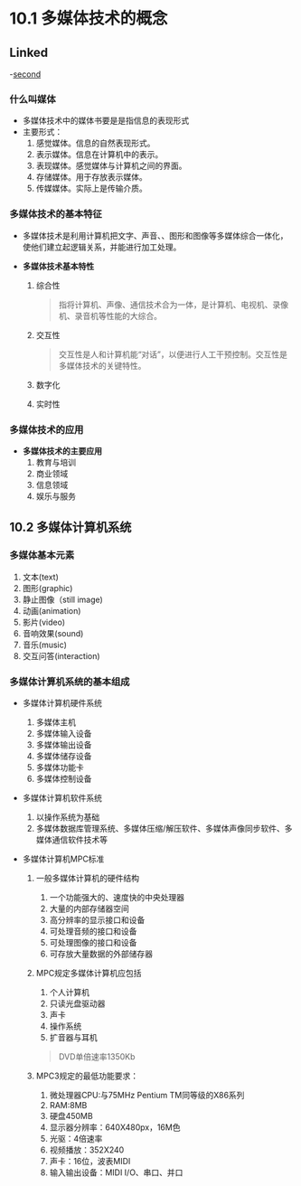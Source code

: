 # 10.1 多媒体技术的概念
## Linked

-[second](Bin2Dec-App.md)

[reference]:Bin2Dec-App.md

### 什么叫媒体

- 多媒体技术中的媒体书要是是指信息的表现形式
- 主要形式：
  1. 感觉媒体。信息的自然表现形式。
  2. 表示媒体。信息在计算机中的表示。
  3. 表现媒体。感觉媒体与计算机之间的界面。
  4. 存储媒体。用于存放表示媒体。
  5. 传媒媒体。实际上是传输介质。

### 多媒体技术的基本特征

- 多媒体技术是利用计算机把文字、声音、、图形和图像等多媒体综合一体化，使他们建立起逻辑关系，并能进行加工处理。

- **多媒体技术基本特性**

  1. 综合性

     > 指将计算机、声像、通信技术合为一体，是计算机、电视机、录像机、录音机等性能的大综合。

  2. 交互性

     >交互性是人和计算机能“对话”，以便进行人工干预控制。交互性是多媒体技术的关键特性。

  3. 数字化

  4. 实时性

### 多媒体技术的应用

- **多媒体技术的主要应用**
  1. 教育与培训
  2. 商业领域
  3. 信息领域
  4. 娱乐与服务

## 10.2 多媒体计算机系统

### 多媒体基本元素

1. 文本(text)
2. 图形(graphic)
3. 静止图像（still image)
4. 动画(animation)
5. 影片(video)
6. 音响效果(sound)
7. 音乐(music)
8. 交互问答(interaction)

### 多媒体计算机系统的基本组成

- 多媒体计算机硬件系统

  1. 多媒体主机
  2. 多媒体输入设备
  3. 多媒体输出设备
  4. 多媒体储存设备
  5. 多媒体功能卡
  6. 多媒体控制设备

- 多媒体计算机软件系统

  1. 以操作系统为基础
  2. 多媒体数据库管理系统、多媒体压缩/解压软件、多媒体声像同步软件、多媒体通信软件技术等

- 多媒体计算机MPC标准

  1. 一般多媒体计算机的硬件结构

     1. 一个功能强大的、速度快的中央处理器
     2. 大量的内部存储器空间
     3. 高分辨率的显示接口和设备
     4. 可处理音频的接口和设备
     5. 可处理图像的接口和设备
     6. 可存放大量数据的外部储存器

  2. MPC规定多媒体计算机应包括

     1. 个人计算机
     2. 只读光盘驱动器
     3. 声卡
     4. 操作系统
     5. 扩音器与耳机

     > DVD单倍速率1350Kb

  3. MPC3规定的最低功能要求：

     1. 微处理器CPU:与75MHz Pentium TM同等级的X86系列
     2. RAM:8MB
     3. 硬盘450MB
     4. 显示器分辨率：640X480px，16M色
     5. 光驱：4倍速率
     6. 视频播放：352X240
     7. 声卡：16位，波表MIDI
     8. 输入输出设备：MIDI I/O、串口、并口

